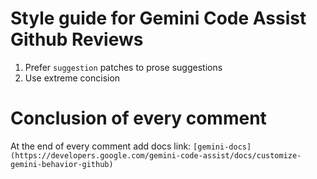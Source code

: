 # Style guide for Gemini Code Assist Github Reviews

1. Prefer `suggestion` patches to prose suggestions
2. Use extreme concision

# Conclusion of every comment

At the end of every comment add docs link: `[gemini-docs](https://developers.google.com/gemini-code-assist/docs/customize-gemini-behavior-github)`
